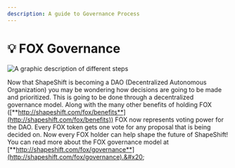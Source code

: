 ```yaml
---
description: A guide to Governance Process
---
```


# 💡 FOX Governance

![A graphic description of different steps](../../.gitbook/assets/govProcess1.png)

Now that ShapeShift is becoming a DAO (Decentralized Autonomous Organization) you may be wondering how decisions are going to be made and prioritized. This is going to be done through a decentralized governance model. Along with the many other benefits of holding FOX ([**http://shapeshift.com/fox/benefits**](http://shapeshift.com/fox/benefits)) FOX now represents voting power for the DAO. Every FOX token gets one vote for any proposal that is being decided on. Now every FOX holder can help shape the future of ShapeShift!  You can read more about the FOX governance model at [**http://shapeshift.com/fox/governance**](http://shapeshift.com/fox/governance).&#x20;
